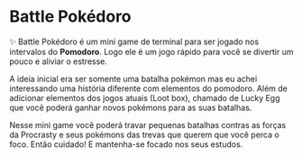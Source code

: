 # Battle Pokédoro
✨
Battle Pokédoro é um mini game de terminal para ser jogado nos intervalos do **Pomodoro**. Logo ele é um jogo rápido para você se divertir um pouco e aliviar o estresse.

A ideia inicial era ser somente uma batalha pokémon mas eu achei interessando uma história diferente com elementos do pomodoro. Além de adicionar elementos dos jogos atuais (Loot box), chamado de Lucky Egg que você poderá ganhar novos pokémons para as suas batalhas.

Nesse mini game você poderá travar pequenas batalhas contras as forças da Procrasty e seus pokémons das trevas que querem que você perca o foco. Então cuidado! E mantenha-se focado nos seus estudos.
